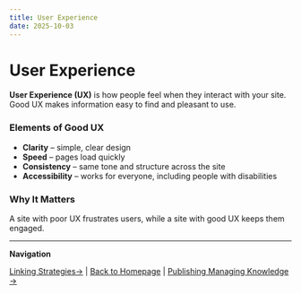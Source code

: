 ```yaml
---
title: User Experience
date: 2025-10-03
---
```

# User Experience

**User Experience (UX)** is how people feel when they interact with your site. Good UX makes information easy to find and pleasant to use.

### Elements of Good UX
- **Clarity** – simple, clear design  
- **Speed** – pages load quickly  
- **Consistency** – same tone and structure across the site  
- **Accessibility** – works for everyone, including people with disabilities  

### Why It Matters
A site with poor UX frustrates users, while a site with good UX keeps them engaged.

---

**Navigation**  

 [Linking Strategies→](interacting-with-information/page17.md) | [Back to Homepage](../index.md) | [Publishing Managing Knowledge →](publishing-managing-knowledge/index.md)